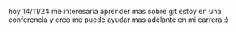 hoy 14/11/24 me interesaria aprender mas sobre git estoy en una conferencia y creo me puede ayudar mas adelante en mi carrera :)